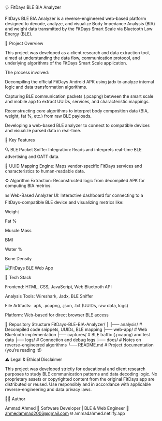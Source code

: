 🩺 FitDays BLE BIA Analyzer

FitDays BLE BIA Analyzer is a reverse-engineered web-based platform designed to decode, analyze, and visualize Body Impedance Analysis (BIA) and weight data transmitted by the FitDays Smart Scale via Bluetooth Low Energy (BLE).

🚀 Project Overview

This project was developed as a client research and data extraction tool, aimed at understanding the data flow, communication protocol, and underlying algorithms of the FitDays Smart Scale application.

The process involved:

Decompiling the official FitDays Android APK using jadx to analyze internal logic and data transformation algorithms.

Capturing BLE communication packets (.pcapng) between the smart scale and mobile app to extract UUIDs, services, and characteristic mappings.

Reconstructing core algorithms to interpret body composition data (BIA, weight, fat %, etc.) from raw BLE payloads.

Developing a web-based BLE analyzer to connect to compatible devices and visualize parsed data in real-time.

🧠 Key Features

🔍 BLE Packet Sniffer Integration: Reads and interprets real-time BLE advertising and GATT data.

🧩 UUID Mapping Engine: Maps vendor-specific FitDays services and characteristics to human-readable data.

⚙️ Algorithm Extraction: Reconstructed logic from decompiled APK for computing BIA metrics.

📊 Web-Based Analyzer UI: Interactive dashboard for connecting to a FitDays-compatible BLE device and visualizing metrics like:

Weight

Fat %

Muscle Mass

BMI

Water %

Bone Density

![FitDays BLE Web App](https://github.com/ahmedammad1709/FitDays-BLE-BIA-Analyzer/captures/UI.PNG?raw=true)


🧱 Tech Stack

Frontend: HTML, CSS, JavaScript, Web Bluetooth API

Analysis Tools: Wireshark, Jadx, BLE Sniffer

File Artifacts: .apk, .pcapng, .json, .txt (UUIDs, raw data, logs)

Platform: Web-based for direct browser BLE access

📂 Repository Structure
FitDays-BLE-BIA-Analyzer/
│
├── analysis/                # Decompiled code snippets, UUIDs, BLE mapping
├── web-app/                 # Web Bluetooth implementation
├── captures/                # BLE traffic (.pcapng) and test data
├── logs/                    # Connection and debug logs
├── docs/                    # Notes on reverse-engineered algorithms
└── README.md                # Project documentation (you’re reading it!)

⚠️ Legal & Ethical Disclaimer

This project was developed strictly for educational and client research purposes to study BLE communication patterns and data decoding logic.
No proprietary assets or copyrighted content from the original FitDays app are distributed or reused.
Use responsibly and in accordance with applicable reverse-engineering and data privacy laws.

👨‍💻 Author

Ammad Ahmed
💼 Software Developer | BLE & Web Engineer
📧 ahmedammad2006@gmail.com
🌐 ammadahmed.netlify.app